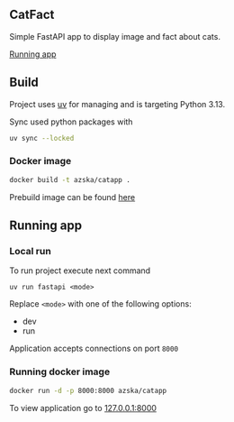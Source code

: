 ## CatFact

Simple FastAPI app to display image and fact about cats.

[Running app](https://catapp-eahc.onrender.com)

## Build

Project uses [uv](https://docs.astral.sh/uv/) for managing and is targeting Python 3.13.

Sync used python packages with 

```bash
uv sync --locked
```

### Docker image

```bash
docker build -t azska/catapp .
```

Prebuild image can be found [here](https://hub.docker.com/r/azska/catapp)

## Running app

### Local run

To run project execute next command

```
uv run fastapi <mode>
```

Replace `<mode>` with one of the following options:
* dev
* run

Application accepts connections on port `8000`


### Running docker image

```bash
docker run -d -p 8000:8000 azska/catapp
```
To view application go to [127.0.0.1:8000](http://127.0.0.1:8000)